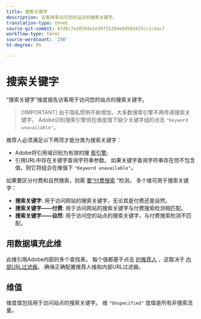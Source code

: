 ```yaml
---
title: 搜索关键字
description: 访客用来访问您的站点的搜索关键字。
translation-type: tm+mt
source-git-commit: 87d0c7e20594e2e39f55284e8d50d425cc1cdacf
workflow-type: tm+mt
source-wordcount: '250'
ht-degree: 0%

---
```



# 搜索关键字

“搜索关键字”维度报告访客用于访问您的站点的搜索关键字。

>[!IMPORTANT] 由于隐私惯例不断增加，大多数搜索引擎不再传递搜索关键字。 Adobe识别搜索引擎但在维度值下缺少关键字组的点击 `"Keyword unavailable"`。

推荐人必须满足以下两项才能分类为搜索关键字：

* Adobe将引用域识别为有效的搜 [索引擎](search-engine.md);
* 引用URL中存在关键字查询字符串参数。 如果关键字查询字符串存在但不包含值，则它将组合在维值下 `"Keyword unavailable"`。

如果要区分付费和自然搜索，则需 [要“付费搜索](/help/admin/admin/paid-search-detection/paid-search-detection.md) ”检测。 多个维可用于搜索关键字：

* **搜索关键字**: 用于访问网站的搜索关键字，无论其是付费还是自然。
* **搜索关键字——付费**: 用于访问网站的搜索关键字与付费搜索检测相匹配。
* **搜索关键字——自然**: 用于访问您的站点的搜索关键字，与付费搜索检测不匹配。

## 用数据填充此维

此维引用Adobe内部的多个查找表。 每个值都基于点击 [的推荐人](referrer.md) ，这取决于 [内部URL过滤器](/help/admin/admin/internal-url-filter-admin.md)。 确保正确配置推荐人维和内部URL过滤器。

## 维值

维度值包括用于访问站点的搜索关键字。 维 `"Unspecified"` 度值是所有非搜索流量。
